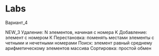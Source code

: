 # Labs
Вариант_4

NEW_3
Удаление: N элементов, начиная с номера K
Добавление: элемент с номером К
Перестановка: поменять местами элементы с четными и нечетными номерами
Поиск: элемент равный среднему арифметическому элементов массива
Сортировка: простой обмен
